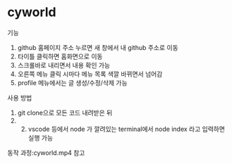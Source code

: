 # cyworld
기능
1. github 홈페이지 주소 누르면 새 창에서 내 github 주소로 이동
2. 타이틀 클릭하면 홈화면으로 이동
3. 스크롤바로 내리면서 내용 확인 가능
4. 오른쪽 메뉴 클릭 시마다 메뉴 목록 색깔 바뀌면서 넘어감
5. profile 메뉴에서는 글 생성/수정/삭제 가능

사용 방법
1. git clone으로 모든 코드 내려받은 뒤 
2. 2. vscode 등에서 node 가 깔려있는 terminal에서 node index 라고 입력하면 실행 가능

동작 과정:cyworld.mp4 참고
